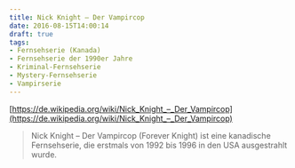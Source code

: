 ```yaml
---
title: Nick Knight – Der Vampircop
date: 2016-08-15T14:00:14
draft: true
tags:
- Fernsehserie (Kanada)
- Fernsehserie der 1990er Jahre
- Kriminal-Fernsehserie
- Mystery-Fernsehserie
- Vampirserie
---
```



[https://de.wikipedia.org/wiki/Nick_Knight_–_Der_Vampircop](https://de.wikipedia.org/wiki/Nick_Knight_–_Der_Vampircop)

> Nick Knight – Der Vampircop (Forever Knight) ist eine kanadische
> Fernsehserie, die erstmals von 1992 bis 1996 in den USA ausgestrahlt
> wurde.
